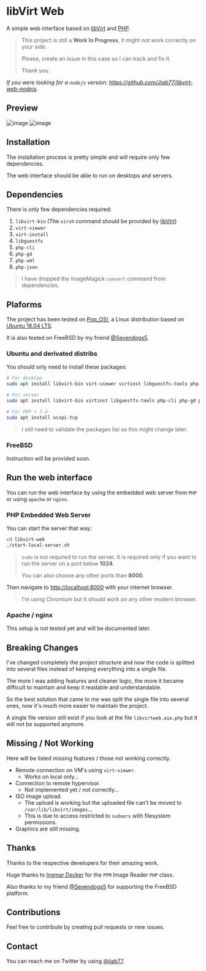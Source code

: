 # libVirt Web

A simple web interface based on [libVirt](https://libvirt.org/) and [PHP](https://www.php.net/).

> This project is still a **Work In Progress**, it might not work correctly on your side.
>
> Please, create an issue in this case so I can track and fix it.
>
> Thank you.

_If you were looking for a `nodejs` version: <https://github.com/Jiab77/libvirt-web-nodejs>._

## Preview

![image](https://user-images.githubusercontent.com/9881407/66279294-ed9eb480-e8b0-11e9-8382-c6fa65313ee0.png)
![image](https://user-images.githubusercontent.com/9881407/66279362-4b330100-e8b1-11e9-9b65-b78164269978.png)

## Installation

The installation process is pretty simple and will require only few dependencies.

The web interface should be able to run on desktops and servers.

## Dependencies

There is only few dependencies required:

1. `libvirt-bin` (The `virsh` command should be provided by [libVirt](https://libvirt.org/))
2. `virt-viewer`
3. `virt-install`
4. `libguestfs`
5. `php-cli`
6. `php-gd`
7. `php-xml`
8. `php-json`

> I have dropped the ImageMagick `convert` command from dependencies.

## Plaforms

The project has been tested on [Pop_OS!](https://system76.com/pop), a Linux distribution based on [Ubuntu 18.04 LTS](https://wiki.ubuntu.com/BionicBeaver/ReleaseNotes).

It is also tested on FreeBSD by my friend [@Sevendogs5](https://twitter.com/Sevendogs5).

### Ubuntu and derivated distribs

You should only need to install these packages:

```bash
# For desktop
sudo apt install libvirt-bin virt-viewer virtinst libguestfs-tools php-cli php-gd php-xml php-json

# For server
sudo apt install libvirt-bin virtinst libguestfs-tools php-cli php-gd php-xml php-json

# For PHP < 7.4
sudo apt install ucspi-tcp
```

> I still need to validate the packages list so this might change later.

### FreeBSD

Instruction will be provided soon.

## Run the web interface

You can run the web interface by using the embedded web server from `PHP` or using `apache` or `nginx`.

### PHP Embedded Web Server

You can start the server that way:

```bash
cd libvirt-web
./start-local-server.sh
```

> `sudo` is not required to run the server. It is required only if you want to run the server on a port below **1024**.
>
> You can also choose any other ports than **8000**.

Then navigate to [http://localhost:8000](http://localhost:8000) with your internet browser.

> I'm using Chromium but it should work on any other modern browser.

### Apache / nginx

This setup is not tested yet and will be documented later.

## Breaking Changes

I've changed completely the project structure and now the code is splitted into several files instead of keeping everything into a single file.

The more I was adding features and cleaner logic, the more it became difficult to maintain and keep it readable and understandable.

So the best solution that came to me was split the single file into several ones, now it's much more easier to maintain the project.

A single file version still exist if you look at the file `libvirtweb.aio.php` but it will not be supported anymore.

## Missing / Not Working

Here will be listed missing features / those not working correctly.

* Remote connection on VM's using `virt-viewer`.
  * Works on local only...
* Connection to remote hypervisor.
  * Not implemented yet / not correctly...
* ISO image upload.
  * The upload is working but the uploaded file can't be moved to `/var/lib/libvirt/images`...
  * This is due to access restricted to `sudoers` with filesystem permissions.
* Graphics are still missing.

## Thanks

Thanks to the respective developers for their amazing work.

Huge thanks to [Ingmar Decker](http://www.webdecker.de) for the `PPM` Image Reader `PHP` class.

Also thanks to my friend [@Sevendogs5](https://twitter.com/Sevendogs5) for supporting the FreeBSD platform.

## Contributions

Feel free to contribute by creating pull requests or new issues.

## Contact

You can reach me on Twitter by using [@jiab77](https://twitter.com/jiab77).
